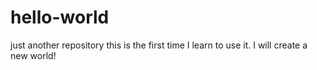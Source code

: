 # hello-world
just another repository
this is the first time I learn to use it.
I will create a new world!
